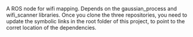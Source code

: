 A ROS node for wifi mapping. Depends on the gaussian_process and wifi_scanner libraries. Once you clone the three repositories, you need to update the symbolic links in the root folder of this project, to point to the corret location of the dependencies.
